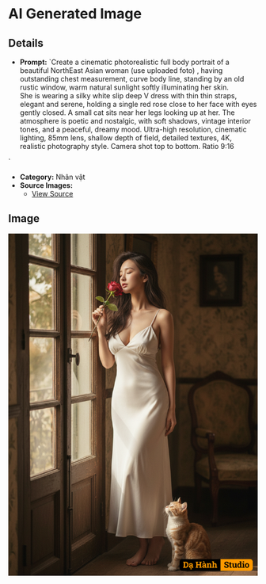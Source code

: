 # AI Generated Image

## Details
- **Prompt:** `Create a cinematic photorealistic full body portrait of a beautiful NorthEast Asian woman (use uploaded foto) , having outstanding chest measurement, curve body line, standing by an old rustic window, warm natural sunlight softly illuminating her skin.  
She is wearing a silky white slip deep V dress with thin thin straps, elegant and serene, holding a single red rose close to her face with eyes gently closed. 
A small cat sits near her legs looking up at her. The atmosphere is poetic and nostalgic, with soft shadows, vintage interior tones, and a peaceful, dreamy mood. Ultra-high resolution, cinematic lighting, 85mm lens, shallow depth of field, detailed textures, 4K, realistic photography style. Camera shot top to bottom. Ratio 9:16

`
- **Category:** Nhân vật
- **Source Images:**
  - [View Source](https://raw.githubusercontent.com/lenzcomvth/Somethings/main/Models/Female/Female3.jpg)

## Image
![AI Generated Image](./image-2025-10-16T20-30-05-586Z-11zsx.png)